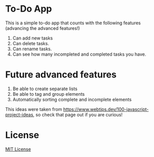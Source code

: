 # To-Do App

This is a simple to-do app that counts with the following features (advancing the advanced features!)

1. Can add new tasks
2. Can delete tasks.
3. Can rename tasks.
4. Can see how many incompleted and completed tasks you have.

# Future advanced features

1. Be able to create separate lists
2. Be able to tag and group elements
3. Automatically sorting complete and incomplete elements

This ideas were taken from https://www.webtips.dev/100-javascript-project-ideas, so check that page out if you are curious!

# License

[MIT License](LICENSE)
